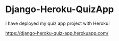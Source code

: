 # Django-Heroku-QuizApp
I have deployed my quiz app project with Heroku!

https://django-heroku-quiz-app.herokuapp.com/
